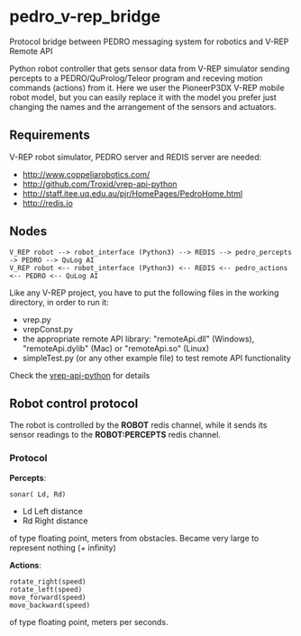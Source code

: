 # pedro_v-rep_bridge
Protocol bridge between PEDRO messaging system for robotics and V-REP Remote API

Python robot controller that gets sensor data from V-REP simulator sending percepts to a PEDRO/QuProlog/Teleor program and receving motion commands (actions) from it. Here we user the PioneerP3DX V-REP mobile robot model, but you can easily replace it with the model you prefer just changing the names and the arrangement of the sensors and actuators.

## Requirements

V-REP robot simulator, PEDRO server and REDIS server are needed: 
-  http://www.coppeliarobotics.com/
-  http://github.com/Troxid/vrep-api-python
-  http://staff.itee.uq.edu.au/pjr/HomePages/PedroHome.html
-  http://redis.io

## Nodes

    V_REP robot --> robot_interface (Python3) --> REDIS --> pedro_percepts -> PEDRO --> QuLog AI
    V_REP robot <-- robot_interface (Python3) <-- REDIS <-- pedro_actions <-- PEDRO <-- QuLog AI

Like any V-REP project, you have to put the following files in the working directory, in order to run it:
-  vrep.py
-  vrepConst.py
-  the appropriate remote API library: "remoteApi.dll" (Windows), "remoteApi.dylib" (Mac) or "remoteApi.so" (Linux)
-  simpleTest.py (or any other example file) to test remote API functionality

Check the [vrep-api-python](https://github.com/Troxid/vrep-api-python) for details

## Robot control protocol

The robot is controlled by the __ROBOT__ redis channel,  while it sends its sensor readings to the __ROBOT:PERCEPTS__ redis channel.

### Protocol

__Percepts__:

    sonar( Ld, Rd)

* Ld Left distance
* Rd Right distance

of type floating point, meters from obstacles. Became very large to represent nothing (+ infinity)


__Actions__:

    rotate_right(speed)
    rotate_left(speed)
    move_forward(speed)
    move_backward(speed)

of type floating point, meters per seconds.
